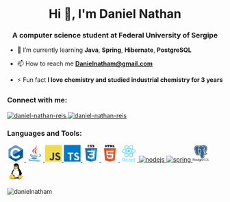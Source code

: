 
<h1 align="center">Hi 👋, I'm Daniel Nathan</h1>
<h3 align="center">A computer science student at Federal University of Sergipe</h3>

- 🌱 I’m currently learning **Java**, **Spring**, **Hibernate**, **PostgreSQL**

- 📫 How to reach me **Danielnatham@gmail.com**

- ⚡ Fun fact **I love chemistry and studied industrial chemistry for 3 years**

<h3 align="left">Connect with me:</h3>
<p align="left">
  <a href="https://linkedin.com/in/daniel-nathan-reis" target="blank">
    <img align="center" src="https://raw.githubusercontent.com/rahuldkjain/github-profile-readme-generator/master/src/images/icons/Social/linked-in-alt.svg"           alt="daniel-nathan-reis" height="30" width="40" />
  </a>
  <a href="mailto:Danielnatham@gmail.com" target="blank">
    <img align="center" src="https://upload.wikimedia.org/wikipedia/commons/thumb/7/7e/Gmail_icon_%282020%29.svg/512px-Gmail_icon_%282020%29.svg.png"           alt="daniel-nathan-reis" height="30" width="40" />
  </a>
</p>

<h3 align="left">Languages and Tools:</h3>
<p align="left"> 

<a href="https://www.cprogramming.com/" target="_blank"> 
    <img src="https://raw.githubusercontent.com/devicons/devicon/master/icons/c/c-original.svg" alt="c" width="40" height="40"/> 
</a> 

<a href="https://www.java.com" target="_blank"> 
    <img src="https://raw.githubusercontent.com/devicons/devicon/master/icons/java/java-original.svg" alt="java" width="40" height="40"/> 
</a>

<a href="https://developer.mozilla.org/en-US/docs/Web/JavaScript" target="_blank"> 
    <img src="https://raw.githubusercontent.com/devicons/devicon/master/icons/javascript/javascript-original.svg" alt="javascript" width="40" height="40"/> 
</a> 

<a href="https://www.typescriptlang.org/" target="_blank"> 
    <img src="https://raw.githubusercontent.com/devicons/devicon/master/icons/typescript/typescript-original.svg" alt="typescript" width="40" height="40"/> 
</a> 

<a href="https://www.w3schools.com/css/" target="_blank"> 
    <img src="https://raw.githubusercontent.com/devicons/devicon/master/icons/css3/css3-original-wordmark.svg" alt="css3" width="40" height="40"/> 
</a> 

<a href="https://www.w3.org/html/" target="_blank"> 
    <img src="https://raw.githubusercontent.com/devicons/devicon/master/icons/html5/html5-original-wordmark.svg" alt="html5" width="40" height="40"/> 
</a> 

<a href="https://reactjs.org/" target="_blank"> 
    <img src="https://raw.githubusercontent.com/devicons/devicon/master/icons/react/react-original-wordmark.svg" alt="react" width="40" height="40"/> 
</a> 
 

<a href="https://nodejs.org" target="_blank"> 
    <img src="https://cdn.jsdelivr.net/gh/devicons/devicon/icons/nodejs/nodejs-plain-wordmark.svg" alt="nodejs" width="40" height="40"/> 
</a>
  
<a href="https://spring.io/" target="_blank"> 
   <img src="https://www.vectorlogo.zone/logos/springio/springio-icon.svg" alt="spring" width="40" height="40"/> 
</a> 

<a href="https://www.postgresql.org" target="_blank"> 
    <img src="https://raw.githubusercontent.com/devicons/devicon/master/icons/postgresql/postgresql-original-wordmark.svg" alt="postgresql" width="40" height="40"/> 
</a> 


  
<a href="https://www.linux.org/" target="_blank"> 
   <img src="https://raw.githubusercontent.com/devicons/devicon/master/icons/linux/linux-original.svg" alt="linux" width="40" height="40"/> 
</a> 

</p>

<p>
  <img align="center" src="https://github-readme-stats.vercel.app/api/top-langs?username=danielnatham&show_icons=true&locale=en&layout=compact&theme=radical" alt="danielnatham" />
</p>
